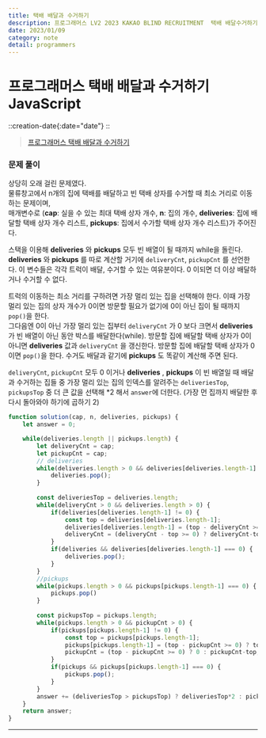 ```yaml
---
title: 택배 배달과 수거하기
description: 프로그래머스 LV2 2023 KAKAO BLIND RECRUITMENT  택배 배달수거하기 js
date: 2023/01/09
category: note
detail: programmers
---
```


# 프로그래머스 택배 배달과 수거하기 JavaScript
::creation-date{:date="date"}
::

> <a href="https://school.programmers.co.kr/learn/courses/30/lessons/150369" target="_blank" class="font-bold">프로그래머스 택배 배달과 수거하기</a>


### 문제 풀이
상당히 오래 걸린 문제였다.  
물류창고에서 n개의 집에 택배를 배달하고 빈 택배 상자를 수거할 때 최소 거리로 이동하는 문제이며,  
매개변수로 (**cap**: 실을 수 있는 최대 택배 상자 개수, **n**: 집의 개수, **deliveries**: 집에 배달할 택배 상자 개수 리스트, **pickups**: 집에서 수가할 택배 상자 개수 리스트)가 주어진다.  

스택을 이용해 **deliveries** 와 **pickups** 모두 빈 배열이 될 때까지 while을 돌린다.  
**deliveries** 와 **pickups** 를 따로 계산할 거기에 `deliveryCnt`, `pickupCnt` 를 선언한다. 이 변수들은 각각 트럭이 배달, 수거할 수 있는 여유분이다. 0 이되면 더 이상 배달하거나 수거할 수 없다.  

트럭의 이동하는 최소 거리를 구하려면 가장 멀리 있는 집을 선택해야 한다. 이때 가장 멀리 있는 집의 상자 개수가 0이면 방문할 필요가 없기에 0이 아닌 집이 될 때까지 `pop()`을 한다.   
그다음엔 0이 아닌 가장 멀리 있는 집부터 `deliveryCnt` 가 0 보다 크면서 **deliveries** 가 빈 배열이 아닌 동안 박스를 배달한다(while). 방문할 집에 배달할 택배 상자가 0이 아니면 **deliveries** 값과 `deliveryCnt` 을 갱신한다. 방문할 집에 배달할 택배 상자가 0이면 `pop()`을 한다. 수거도 배달과 같기에 **pickups** 도 똑같이 계산해 주면 된다.

`deliveryCnt`, `pickupCnt` 모두 0 이거나 **deliveries** , **pickups** 이 빈 배열일 때 배달과 수거하는 집들 중 가장 멀리 있는 집의 인덱스를 알려주는 `deliveriesTop`, `pickupsTop` 중 더 큰 값을 선택해 *2 해서 `answer`에 더한다. (가장 먼 집까지 배달한 후 다시 돌아와야 하기에 곱하기 2)

``` js
function solution(cap, n, deliveries, pickups) {
    let answer = 0;

    while(deliveries.length || pickups.length) {
        let deliveryCnt = cap;
        let pickupCnt = cap;
        // deliveries
        while(deliveries.length > 0 && deliveries[deliveries.length-1] === 0) {
            deliveries.pop();
        }
        
        const deliveriesTop = deliveries.length;
        while(deliveryCnt > 0 && deliveries.length > 0) {
            if(deliveries[deliveries.length-1] != 0) {
                const top = deliveries[deliveries.length-1];
                deliveries[deliveries.length-1] = (top - deliveryCnt >= 0) ? top - deliveryCnt : 0;
                deliveryCnt = (deliveryCnt - top >= 0) ? deliveryCnt-top : 0;
            }
            if(deliveries && deliveries[deliveries.length-1] === 0) {
                deliveries.pop();
            }
        }
        //pickups
        while(pickups.length > 0 && pickups[pickups.length-1] === 0) {
            pickups.pop()
        }
        
        const pickupsTop = pickups.length;
        while(pickups.length > 0 && pickupCnt > 0) {
            if(pickups[pickups.length-1] != 0) {
                const top = pickups[pickups.length-1];
                pickups[pickups.length-1] = (top - pickupCnt >= 0) ? top - pickupCnt : 0;
                pickupCnt = (top - pickupCnt >= 0) ? 0 : pickupCnt-top;
            }
            if(pickups && pickups[pickups.length-1] === 0) {
                pickups.pop();
            }
        }
        answer += (deliveriesTop > pickupsTop) ? deliveriesTop*2 : pickupsTop*2;
    }
    return answer;
}
```

---